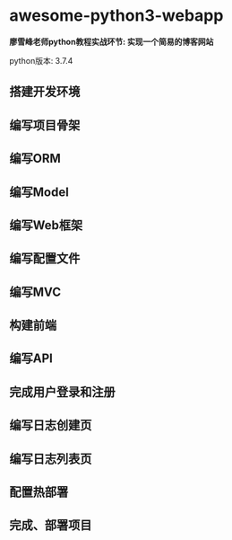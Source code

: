 # awesome-python3-webapp

**廖雪峰老师python教程实战环节: 实现一个简易的博客网站**

python版本: 3.7.4

## 搭建开发环境

## 编写项目骨架

## 编写ORM

## 编写Model

## 编写Web框架

## 编写配置文件

## 编写MVC

## 构建前端

## 编写API

## 完成用户登录和注册

## 编写日志创建页

## 编写日志列表页

## 配置热部署

## 完成、部署项目


